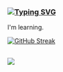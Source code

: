 ### [![Typing SVG](https://readme-typing-svg.herokuapp.com/?lines=Hello+World.+👋)](https://git.io/typing-svg)

I'm learning.

[![GitHub Streak](https://github-readme-streak-stats.herokuapp.com?user=AndreLeufstedt&theme=elegant&border_radius=10&date_format=%5BY%20%5DM%20j&mode=weekly)](https://git.io/streak-stats)
##
![](https://komarev.com/ghpvc/?username=AndreLeufstedt&flat-square&color=fa28ad)
